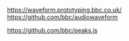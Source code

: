 https://waveform.prototyping.bbc.co.uk/
https://github.com/bbc/audiowaveform

https://github.com/bbc/peaks.js